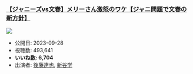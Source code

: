 ### [【ジャニーズvs文春】メリーさん激怒のワケ【ジャニ問題で文春の新方針】](https://www.youtube.com/watch?v=nj1VjQBPuog)
[![](https://img.youtube.com/vi/nj1VjQBPuog/sddefault.jpg)](https://www.youtube.com/watch?v=nj1VjQBPuog)
-   公開日: 2023-09-28
-   視聴数: 493,641
-   **いいね数: 6,704**
-   出演者: [後藤達也](/rehacq_fan/people/後藤達也 "wikilink"), [新谷学](/rehacq_fan/people/新谷学 "wikilink")
